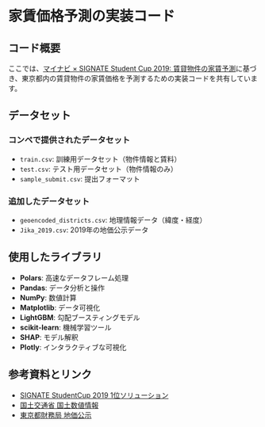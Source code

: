 # 家賃価格予測の実装コード

## コード概要
ここでは、[マイナビ × SIGNATE Student Cup 2019: 賃貸物件の家賃予測](https://signate.jp/competitions/264)に基づき、東京都内の賃貸物件の家賃価格を予測するための実装コードを共有しています。
## データセット
### コンペで提供されたデータセット
- `train.csv`: 訓練用データセット（物件情報と賃料）
- `test.csv`: テスト用データセット（物件情報のみ）
- `sample_submit.csv`: 提出フォーマット
### 追加したデータセット
- `geoencoded_districts.csv`: 地理情報データ（緯度・経度）
- `Jika_2019.csv`: 2019年の地価公示データ

## 使用したライブラリ
- **Polars**: 高速なデータフレーム処理
- **Pandas**: データ分析と操作
- **NumPy**: 数値計算
- **Matplotlib**: データ可視化
- **LightGBM**: 勾配ブースティングモデル
- **scikit-learn**: 機械学習ツール
- **SHAP**: モデル解釈
- **Plotly**: インタラクティブな可視化

## 参考資料とリンク
- [SIGNATE StudentCup 2019 1位ソリューション](https://github.com/analokmaus/signate-studentcup2019/)
- [国土交通省 国土数値情報](https://nlftp.mlit.go.jp/)
- [東京都財務局 地価公示](https://www.zaimu.metro.tokyo.lg.jp/kijunchi/chikakouji/31kouji)
